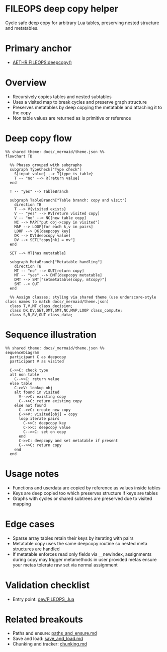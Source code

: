 # FILEOPS deep copy helper

Cycle safe deep copy for arbitrary Lua tables, preserving nested structure and metatables.

# Primary anchor

- [AETHR.FILEOPS:deepcopy()](../../dev/FILEOPS_.lua:206)

# Overview

- Recursively copies tables and nested subtables
- Uses a visited map to break cycles and preserve graph structure
- Preserves metatables by deep copying the metatable and attaching it to the copy
- Non table values are returned as is primitive or reference

# Deep copy flow

```mermaid
%% shared theme: docs/_mermaid/theme.json %%
flowchart TD

  %% Phases grouped with subgraphs
  subgraph TypeCheck["Type check"]
    S[input value] --> T{type is table}
    T -- "no" --> R[return value]
  end

  T -- "yes" --> TableBranch

  subgraph TableBranch["Table branch: copy and visit"]
    direction TB
    T --> V{visited exists}
    V -- "yes" --> RV[return visited copy]
    V -- "no" --> NC[new table copy]
    NC --> MAP["put obj->copy in visited"]
    MAP --> LOOP[for each k,v in pairs]
    LOOP --> DK[deepcopy key]
    DK --> DV[deepcopy value]
    DV --> SET["copy[nk] = nv"]
  end

  SET --> MT{has metatable}

  subgraph MetaBranch["Metatable handling"]
    direction TB
    MT -- "no" --> OUT[return copy]
    MT -- "yes" --> DMT[deepcopy metatable]
    DMT --> SMT["setmetatable(copy, mtcopy)"]
    SMT --> OUT
  end

  %% Assign classes; styling via shared theme (use underscore-style class names to match docs/_mermaid/theme.json)
  class T,V,MT class_decision;
  class DK,DV,SET,DMT,SMT,NC,MAP,LOOP class_compute;
  class S,R,RV,OUT class_data;
```

# Sequence illustration

```mermaid
%% shared theme: docs/_mermaid/theme.json %%
sequenceDiagram
  participant C as deepcopy
  participant V as visited

  C->>C: check type
  alt non table
    C-->>C: return value
  else table
    C->>V: lookup obj
    alt found in visited
      V-->>C: existing copy
      C-->>C: return existing copy
    else not found
      C-->>C: create new copy
      C->>V: visited[obj] = copy
      loop iterate pairs
        C->>C: deepcopy key
        C->>C: deepcopy value
        C-->>C: set on copy
      end
      C->>C: deepcopy and set metatable if present
      C-->>C: return copy
    end
  end
```

# Usage notes

- Functions and userdata are copied by reference as values inside tables
- Keys are deep copied too which preserves structure if keys are tables
- Graphs with cycles or shared subtrees are preserved due to visited mapping

# Edge cases

- Sparse array tables retain their keys by iterating with pairs
- Metatable copy uses the same deepcopy routine so nested meta structures are handled
- If metatable enforces read only fields via __newindex, assignments during copy may trigger metamethods in user provided metas ensure your metas tolerate raw set via normal assignment

# Validation checklist

- Entry point: [dev/FILEOPS_.lua](../../dev/FILEOPS_.lua:206)

# Related breakouts

- Paths and ensure: [paths_and_ensure.md](./paths_and_ensure.md)
- Save and load: [save_and_load.md](./save_and_load.md)
- Chunking and tracker: [chunking.md](./chunking.md)